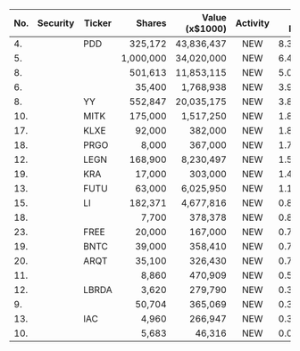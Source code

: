 No. | Security | Ticker | Shares | Value (x$1000) | Activity | % Port
|--- | --- | --- | ---:| ---:|:---:| ---:|
 4.||PDD</a>|325,172|43,836,437|NEW|8.35%|<a href=rel="bookmark"></a>
5.|||1,000,000|34,020,000|NEW|6.48%|rel="bookmark"></a>
8.|||501,613|11,853,115|NEW|5.04%|rel="bookmark"></a>
6.|||35,400|1,768,938|NEW|3.93%|rel="bookmark"></a>
8.||YY</a>|552,847|20,035,175|NEW|3.81%|<a href=rel="bookmark"></a>
10.||MITK</a>|175,000|1,517,250|NEW|1.84%|<a href=rel="bookmark"></a>
17.||KLXE</a>|92,000|382,000|NEW|1.81%|<a href=rel="bookmark"></a>
18.||PRGO</a>|8,000|367,000|NEW|1.74%|<a href=rel="bookmark"></a>
12.||LEGN</a>|168,900|8,230,497|NEW|1.56%|<a href=rel="bookmark"></a>
19.||KRA</a>|17,000|303,000|NEW|1.44%|<a href=rel="bookmark"></a>
13.||FUTU</a>|63,000|6,025,950|NEW|1.14%|<a href=rel="bookmark"></a>
15.||LI</a>|182,371|4,677,816|NEW|0.89%|<a href=rel="bookmark"></a>
18.|||7,700|378,378|NEW|0.84%|rel="bookmark"></a>
23.||FREE</a>|20,000|167,000|NEW|0.79%|<a href=rel="bookmark"></a>
19.||BNTC</a>|39,000|358,410|NEW|0.79%|<a href=rel="bookmark"></a>
20.||ARQT</a>|35,100|326,430|NEW|0.72%|<a href=rel="bookmark"></a>
11.|||8,860|470,909|NEW|0.57%|rel="bookmark"></a>
12.||LBRDA</a>|3,620|279,790|NEW|0.34%|<a href=rel="bookmark"></a>
9.|||50,704|365,069|NEW|0.33%|rel="bookmark"></a>
13.||IAC</a>|4,960|266,947|NEW|0.32%|<a href=rel="bookmark"></a>
10.|||5,683|46,316|NEW|0.04%|rel="bookmark"></a>
